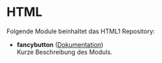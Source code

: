 # HTML

Folgende Module beinhaltet das HTML1 Repository:

- __fancybutton__ ([Dokumentation](fancybutton))  
	Kurze Beschreibung des Moduls.